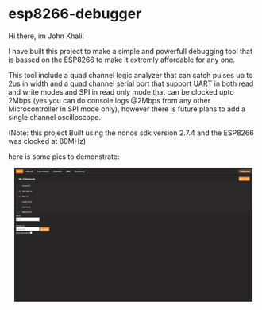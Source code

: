 # esp8266-debugger

Hi there, im John Khalil

I have built this project to make a simple and powerfull debugging tool that is bassed on the ESP8266 to make it extremly affordable for any one.

This tool include a quad channel logic analyzer that can catch pulses up to 2us in width and a quad channel serial port that support UART in both read and write modes and SPI in read only mode that can be clocked upto 2Mbps (yes you can do console logs @2Mbps from any other Microcontroller in SPI mode only), however there is future plans to add a single channel oscilloscope.

(Note: this project Built using the nonos sdk version 2.7.4 and the ESP8266 was clocked at 80MHz)

here is some pics to demonstrate:



<p align="center">
  <img src="https://raw.githubusercontent.com/John-Khalil/esp8266-debugger/main/pics/scan%20for%20wifi.jpg" width="480" >
</p>
